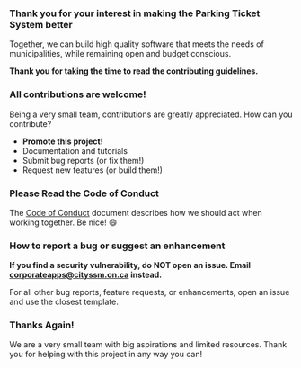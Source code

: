 ### Thank you for your interest in making the Parking Ticket System better

Together, we can build high quality software that meets the needs of municipalities,
while remaining open and budget conscious.

**Thank you for taking the time to read the contributing guidelines.**

### All contributions are welcome!

Being a very small team, contributions are greatly appreciated.  How can you contribute?

-   **Promote this project!**
-   Documentation and tutorials
-   Submit bug reports (or fix them!)
-   Request new features (or build them!)

### Please Read the Code of Conduct

The [Code of Conduct](CODE_OF_CONDUCT.md) document describes how we should act when working together.
Be nice!  :smile:

### How to report a bug or suggest an enhancement

**If you find a security vulnerability, do NOT open an issue.
Email <corporateapps@cityssm.on.ca> instead.**

For all other bug reports, feature requests, or enhancements,
open an issue and use the closest template.

### Thanks Again!

We are a very small team with big aspirations and limited resources.
Thank you for helping with this project in any way you can!
